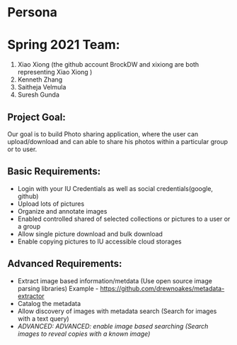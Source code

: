 # Persona
 # Spring 2021 Team:
   1) Xiao Xiong (the github account BrockDW and xixiong are both representing Xiao Xiong )
   2) Kenneth Zhang
   3) Saitheja Velmula
   4) Suresh Gunda

## Project Goal:
Our goal is to build Photo sharing application, where the user can upload/download and can able to share his photos within a particular group or to user.


## Basic Requirements:
* Login with your IU Credentials as well as social credentials(google, github)
* Upload lots of pictures
* Organize and annotate images
* Enabled controlled shared of selected collections or pictures to a user or a group
* Allow single picture download and bulk download
* Enable copying pictures to IU accessible cloud storages

## Advanced Requirements:
* Extract image based information/metdata (Use open source image parsing libraries) Example - https://github.com/drewnoakes/metadata-extractor
* Catalog the metadata
* Allow discovery of images with metadata search (Search for images with a text query)
* _ADVANCED: ADVANCED: enable image based searching (Search images to reveal copies with a known image)_


